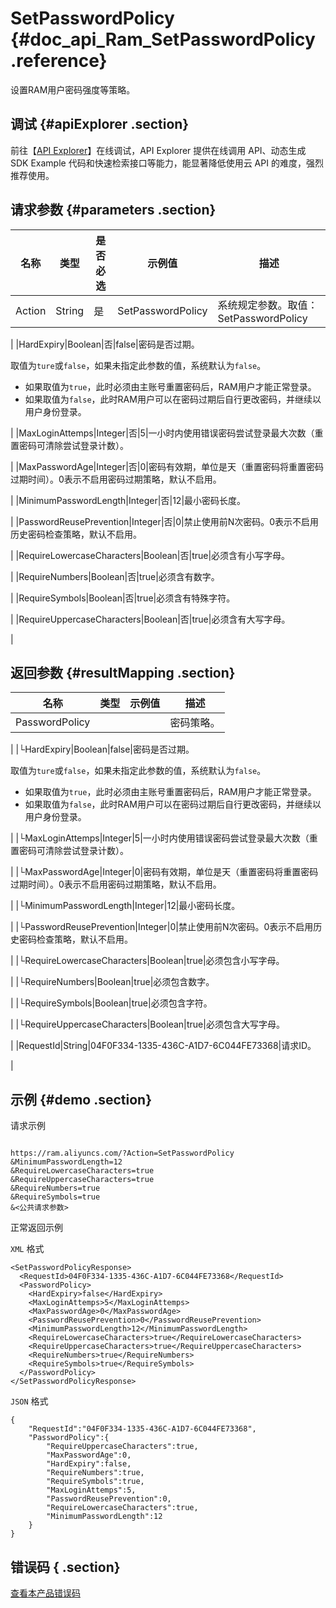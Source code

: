 # SetPasswordPolicy {#doc_api_Ram_SetPasswordPolicy .reference}

设置RAM用户密码强度等策略。

## 调试 {#apiExplorer .section}

前往【[API Explorer](https://api.aliyun.com/#product=Ram&api=SetPasswordPolicy)】在线调试，API Explorer 提供在线调用 API、动态生成 SDK Example 代码和快速检索接口等能力，能显著降低使用云 API 的难度，强烈推荐使用。

## 请求参数 {#parameters .section}

|名称|类型|是否必选|示例值|描述|
|--|--|----|---|--|
|Action|String|是|SetPasswordPolicy|系统规定参数。取值：SetPasswordPolicy

 |
|HardExpiry|Boolean|否|false|密码是否过期。

 取值为`ture`或`false`，如果未指定此参数的值，系统默认为`false`。

 -   如果取值为`true`，此时必须由主账号重置密码后，RAM用户才能正常登录。
-   如果取值为`false`，此时RAM用户可以在密码过期后自行更改密码，并继续以用户身份登录。

 |
|MaxLoginAttemps|Integer|否|5|一小时内使用错误密码尝试登录最大次数（重置密码可清除尝试登录计数）。

 |
|MaxPasswordAge|Integer|否|0|密码有效期，单位是天（重置密码将重置密码过期时间）。0表示不启用密码过期策略，默认不启用。

 |
|MinimumPasswordLength|Integer|否|12|最小密码长度。

 |
|PasswordReusePrevention|Integer|否|0|禁止使用前N次密码。0表示不启用历史密码检查策略，默认不启用。

 |
|RequireLowercaseCharacters|Boolean|否|true|必须含有小写字母。

 |
|RequireNumbers|Boolean|否|true|必须含有数字。

 |
|RequireSymbols|Boolean|否|true|必须含有特殊字符。

 |
|RequireUppercaseCharacters|Boolean|否|true|必须含有大写字母。

 |

## 返回参数 {#resultMapping .section}

|名称|类型|示例值|描述|
|--|--|---|--|
|PasswordPolicy| | |密码策略。

 |
|└HardExpiry|Boolean|false|密码是否过期。

 取值为`ture`或`false`，如果未指定此参数的值，系统默认为`false`。

 -   如果取值为`true`，此时必须由主账号重置密码后，RAM用户才能正常登录。
-   如果取值为`false`，此时RAM用户可以在密码过期后自行更改密码，并继续以用户身份登录。

 |
|└MaxLoginAttemps|Integer|5|一小时内使用错误密码尝试登录最大次数（重置密码可清除尝试登录计数）。

 |
|└MaxPasswordAge|Integer|0|密码有效期，单位是天（重置密码将重置密码过期时间）。0表示不启用密码过期策略，默认不启用。

 |
|└MinimumPasswordLength|Integer|12|最小密码长度。

 |
|└PasswordReusePrevention|Integer|0|禁止使用前N次密码。0表示不启用历史密码检查策略，默认不启用。

 |
|└RequireLowercaseCharacters|Boolean|true|必须包含小写字母。

 |
|└RequireNumbers|Boolean|true|必须包含数字。

 |
|└RequireSymbols|Boolean|true|必须包含字符。

 |
|└RequireUppercaseCharacters|Boolean|true|必须包含大写字母。

 |
|RequestId|String|04F0F334-1335-436C-A1D7-6C044FE73368|请求ID。

 |

## 示例 {#demo .section}

请求示例

``` {#request_demo}

https://ram.aliyuncs.com/?Action=SetPasswordPolicy
&MinimumPasswordLength=12
&RequireLowercaseCharacters=true
&RequireUppercaseCharacters=true
&RequireNumbers=true
&RequireSymbols=true
&<公共请求参数>

```

正常返回示例

`XML` 格式

``` {#xml_return_success_demo}
<SetPasswordPolicyResponse>
  <RequestId>04F0F334-1335-436C-A1D7-6C044FE73368</RequestId>
  <PasswordPolicy>
    <HardExpiry>false</HardExpiry>
    <MaxLoginAttemps>5</MaxLoginAttemps>
    <MaxPasswordAge>0</MaxPasswordAge>
    <PasswordReusePrevention>0</PasswordReusePrevention>
    <MinimumPasswordLength>12</MinimumPasswordLength>
    <RequireLowercaseCharacters>true</RequireLowercaseCharacters>
    <RequireUppercaseCharacters>true</RequireUppercaseCharacters>
    <RequireNumbers>true</RequireNumbers>
    <RequireSymbols>true</RequireSymbols>
  </PasswordPolicy>
</SetPasswordPolicyResponse>

```

`JSON` 格式

``` {#json_return_success_demo}
{
	"RequestId":"04F0F334-1335-436C-A1D7-6C044FE73368",
	"PasswordPolicy":{
		"RequireUppercaseCharacters":true,
		"MaxPasswordAge":0,
		"HardExpiry":false,
		"RequireNumbers":true,
		"RequireSymbols":true,
		"MaxLoginAttemps":5,
		"PasswordReusePrevention":0,
		"RequireLowercaseCharacters":true,
		"MinimumPasswordLength":12
	}
}
```

## 错误码 { .section}

[查看本产品错误码](https://error-center.aliyun.com/status/product/Ram)

